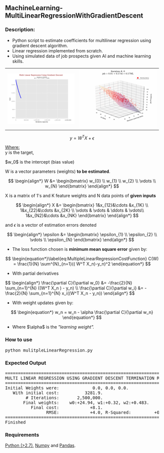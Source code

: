 <h2>MachineLearning-MultiLinearRegressionWithGradientDescent</h2>
<h3>Description:</h3>
<ul style="list-style-type:disc">
<li>Python script to estimate coefficients for multilinear regression using gradient descent algorithm. </li>
<li>Linear regression implemented from scratch.</li>
<li>Using simulated data of job prospects given AI and machine learning skills.</li>
</ul>


<table style="max-width:100%;white-space:nowrap;">
	<tr>	
		<th>	    
			<img src="images/linearRegressionCost.gif" width="400" alt="Cost of algorithm improvement through epochs."/>
		</th>
		<th>	    
			<img src="images/linearRegressionFit.gif" width="460"alt="Shape of the hyperplane as cost from algorithm improves through epochs."/>
		</th>
	</tr>
</table>


$$
  y = W^T X + \epsilon
$$

<u>Where:</u><br>
y is the target,<br>
<p>$w_0$ is the intercept (bias value)<p>
W is a vector parameters (weights) <strong>to be estimated</strong>.

$$
  \begin{align*}
    W &= \begin{bmatrix}
           w_{0} \\
           w_{1} \\
           w_{2} \\
           \vdots \\
           w_{N}
         \end{bmatrix}
 \end{align*}
$$

 
X is a matrix of 1's and K feature weights and N data points of <strong>given inputs</strong>

$$
  \begin{align*}
    X &= \begin{bmatrix}
1&x_{12}&\cdots &x_{1K} \\
1&x_{22}&\cdots &x_{2K} \\
\vdots & \vdots & \ddots & \vdots\\
1&x_{N2}&\cdots &x_{NK}
\end{bmatrix}
 \end{align*}
$$ 
 
 and $\epsilon$ is a vector of estimation errors denoted
 
$$
  \begin{align*}
    \epsilon &= \begin{bmatrix}
           \epsilon_{1} \\
           \epsilon_{2} \\
           \vdots \\
           \epsilon_{N}
         \end{bmatrix}
 \end{align*} 
$$


 
<ul style="list-style-type:disc">
	<li>The loss function chosen is <strong>minimum mean square error</strong> given by:</li>
</ul>

$$
	\begin{equation*}\label{eq:MultipleLinearRegressionCostFunction}
		C(W) = \frac{1}{N} \sum^{N}_{n=1}(( W^T X_n)-y_n)^2
	\end{equation*} 
$$

<ul style="list-style-type:disc">
	<li>With partial derivatives</li>
</ul>
$$
\begin{align*}
	\frac{\partial C}{\partial w_0} &= -\frac{2}{N} \sum_{n=1}^{N} ((W^T X_n ) - y_n) \\
	\frac{\partial C}{\partial w_i} &= -\frac{2}{N} \sum_{n=1}^{N} x_i((W^T X_n - y_n)) 
\end{align*}
$$

<ul style="list-style-type:disc">
 <li>With weight updates given by:</li>
</ul>

$$
\begin{equation*}
    w_n = w_n - \alpha \frac{\partial C}{\partial w_n}
\end{equation*}
$$

<ul style="list-style-type:disc">
	<li>Where $\alpha$ is the <em>"learning weight".</em>
</ul>

 
<h3>How to use</h3>
<pre>
python mulitpleLinearRegression.py
</pre>
		
		
<h3>Expected Output</h3>
<pre>
=======================================================================
MULTI LINEAR REGRESSION USING GRADIENT DESCENT TERMINATION RESULTS
=======================================================================
Initial Weights were:             0.0, 0.0, 0.0.
   With initial cost:          3281.9.
        # Iterations:       2,500,000.
       Final weights:    w0:+24.94, w1:+0.32, w2:+0.483.
          Final cost:            +8.1.
                RMSE:            +4.0, R-Squared:         +0.7
=======================================================================
Finished
</pre>

<h3>Requirements</h3>
 <p><a href="https://www.python.org/">Python (>2.7)</a>, <a href="http://www.numpy.org/">Numpy</a> and <a href="https://pandas.pydata.org/">Pandas</a>.</p>
 
 
